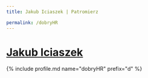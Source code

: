 ```yaml
---
title: Jakub Iciaszek | Patromierz

permalink: /dobryHR
---
```


# [Jakub Iciaszek](https://patronite.pl/dobryHR)

{% include profile.md name="dobryHR" prefix="d" %}
